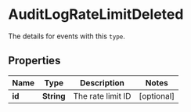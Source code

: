 

# AuditLogRateLimitDeleted

The details for events with this `type`.

## Properties

| Name | Type | Description | Notes |
|------------ | ------------- | ------------- | -------------|
|**id** | **String** | The rate limit ID |  [optional] |



